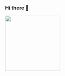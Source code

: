 ### Hi there 👋
<img height="180em" src="https://github-readme-stats.vercel.app/api?username=viveknegi84&show_icons=true&hide_border=true&&count_private=true&include_all_commits=true" />
<!--
**viveknegi84/viveknegi84** is a ✨ _special_ ✨ repository because its `README.md` (this file) appears on your GitHub profile.

Here are some ideas to get you started:

- 🔭 I’m currently working on ...
- 🌱 I’m currently learning ...
- 👯 I’m looking to collaborate on ...
- 🤔 I’m looking for help with ...
- 💬 Ask me about ...
- 📫 How to reach me: ...
- 😄 Pronouns: ...
- ⚡ Fun fact: ...
-->
